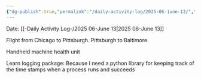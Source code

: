 ```yaml
---
{"dg-publish":true,"permalink":"/daily-activity-log/2025-06-june-13/","noteIcon":"","created":"2025-07-07T14:23:43.468-05:00"}
---
```


Date: [[-Daily Activity Log-/2025 06-June 13\|2025 06-June 13]]

Flight from Chicago to Pittsburgh. 
Pittsburgh to Baltimore.

Handheld machine health unit

Learn logging package:
Because I need a python library for keeping track of the time stamps when a process runs and succeeds